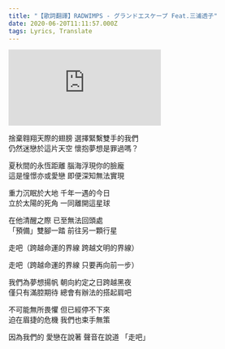 ```yaml
---
title: "【歌詞翻譯】RADWIMPS - グランドエスケープ Feat.三浦透子"
date: 2020-06-20T11:11:57.000Z
tags: Lyrics, Translate
---
```


<iframe title="RADWIMPS - グランドエスケープ Feat.三浦透子" src="https://www.youtube.com/embed/WwyDpKXG83A" frameborder="0" allow="accelerometer; autoplay; clipboard-write; encrypted-media; gyroscope; picture-in-picture" allowfullscreen></iframe>

<p>捨棄翱翔天際的翅膀 選擇緊繫雙手的我們
<br>仍然迷戀於這片天空 懷抱夢想是罪過嗎？</p>

<p>夏秋間的永恆距離 腦海浮現你的臉龐
<br>這是憧憬亦或愛戀 即便深知無法實現</p>

<p>重力沉眠於大地 千年一遇的今日
<br>立於太陽的死角 一同離開這星球</p>

<p>在他清醒之際 已至無法回頭處
<br>「預備」雙腳一踏 前往另一顆行星</p>

走吧（跨越命運的界線 跨越文明的界線）

走吧（跨越命運的界線 只要再向前一步）

<p>我們為夢想揚帆 朝向約定之日跨越黑夜
<br>僅只有滿腔期待 總會有辦法的搭起肩吧</p>

<p>不可能無所畏懼 但已經停不下來
<br>迫在眉捷的危機 我們也束手無策</p>

因為我們的 愛戀在說著 聲音在說道 「走吧」
